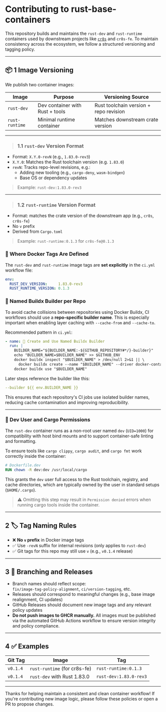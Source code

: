 # Contributing to rust-base-containers

This repository builds and maintains the `rust-dev` and `rust-runtime` containers used by downstream projects like [`cr8s`](https://github.com/JohnBasrai/cr8s) and `cr8s-fe`. To maintain consistency across the ecosystem, we follow a structured versioning and tagging policy.

---

## 📦 1 Image Versioning

We publish two container images:

| Image         | Purpose                          | Versioning Source                      |
|---------------|----------------------------------|----------------------------------------|
| `rust-dev`    | Dev container with Rust + tools  | Rust toolchain version + repo revision |
| `rust-runtime`| Minimal runtime container        | Matches downstream crate version       |

---

> ### 1.1 `rust-dev` Version Format

- Format: `X.Y.0-revN` (e.g., `1.83.0-rev3`)
- `X.Y.0`: Matches the Rust toolchain version (e.g. `1.83.0`)
- `revN`: Tracks repo-level revisions, e.g.:
  - Adding new tooling (e.g., `cargo-deny`, `wasm-bindgen`)
  - Base OS or dependency updates

> Example: `rust-dev:1.83.0-rev3`

---

> ### 1.2 `rust-runtime` Version Format

- Format: matches the crate version of the downstream app (e.g., `cr8s`, `cr8s-fe`)
- No `v` prefix
- Derived from `Cargo.toml`

> Example: `rust-runtime:0.1.3` for `cr8s-fe@0.1.3`

### 📍 Where Docker Tags Are Defined

The `rust-dev` and `rust-runtime` image tags are **set explicitly** in the `ci.yml` workflow file:

```yaml
env:
  RUST_DEV_VERSION:     1.83.0-rev3
  RUST_RUNTIME_VERSION: 0.1.3
```

### 🧱 Named Buildx Builder per Repo

To avoid cache collisions between repositories using Docker Buildx, CI workflows should use a **repo-specific builder name**. This is especially important when enabling layer caching with `--cache-from` and `--cache-to`.

Recommended pattern in `ci.yml`:

```yaml
- name: 🧱 Create and Use Named Buildx Builder
  run: |
    BUILDER_NAME="${BUILDER_NAME:-${GITHUB_REPOSITORY#*/}-builder}"
    echo "BUILDER_NAME=$BUILDER_NAME" >> $GITHUB_ENV
    docker buildx inspect "$BUILDER_NAME" > /dev/null 2>&1 || \
      docker buildx create --name "$BUILDER_NAME" --driver docker-container --use
    docker buildx use "$BUILDER_NAME"
```

Later steps reference the builder like this:

```yaml
--builder ${{ env.BUILDER_NAME }}
```

This ensures that each repository's CI jobs use isolated builder names, reducing cache contamination and improving reproducibility.

---

### 🔐 Dev User and Cargo Permissions

The `rust-dev` container runs as a non-root user named `dev` (`UID=1000`) for compatibility with host bind mounts and to support container-safe linting and formatting.

To ensure tools like `cargo clippy`, `cargo audit`, and `cargo fmt` work correctly inside the container:

```dockerfile
# Dockerfile.dev
RUN chown -R dev:dev /usr/local/cargo
```

This grants the `dev` user full access to the Rust toolchain, registry, and cache directories, which are typically owned by the user in standard setups (`$HOME/.cargo`).

> ⚠️ Omitting this step may result in `Permission denied` errors when running cargo tools inside the container.

---

## 2 🏷️ Tag Naming Rules

- ❌ **No `v` prefix** in Docker image tags
- ✅ Use `-revN` suffix for internal revisions (only applies to `rust-dev`)
- ✅ Git tags for this repo may still use `v` (e.g., `v0.1.4` release)

---

## 3 🌿 Branching and Releases

- Branch names should reflect scope:  
  `fix/image-tag-policy-alignment`, `ci/version-tagging`, etc.
- Releases should correspond to meaningful changes (e.g., base image realignment, CI updates)
- GitHub Releases should document new image tags and any relevant policy updates
- **Do not push images to GHCR manually.** All images must be published via the automated GitHub Actions workflow to ensure version integrity and policy compliance.

---

## 4 ✅ Examples

| Git Tag     | Image                           | Tag                     |
|-------------|----------------------------------|--------------------------|
| `v0.1.4`    | `rust-runtime` (for cr8s-fe)     | `rust-runtime:0.1.3`     |
| `v0.1.4`    | `rust-dev` with Rust 1.83.0      | `rust-dev:1.83.0-rev3`   |

---

Thanks for helping maintain a consistent and clean container workflow! If you're contributing new image logic, please follow these policies or open a PR to propose changes.
